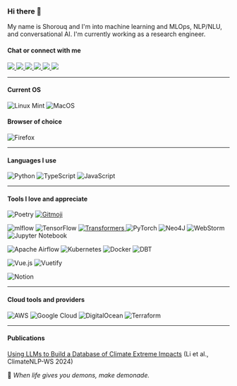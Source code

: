 ### Hi there 👋

My name is Shorouq and I'm into machine learning and MLOps, NLP/NLU, and conversational AI. I'm currently working as a research engineer. 

#### Chat or connect with me

<a href="https://huggingface.co/i-be-snek">
<img src="https://huggingface.co/datasets/huggingface/badges/resolve/main/follow-me-on-HF-md-dark.svg">
</a>

<a href="https://www.linkedin.com/in/sjzahra/">
<img src="https://img.shields.io/badge/linkedin-%230077B5.svg?style=for-the-badge&logo=linkedin">
</a>

<a href="https://discord.com/users/909833273520304258">
<img src="https://img.shields.io/badge/Discord-%23d9ead3.svg?style=for-the-badge&logo=discord">
</a>

<a href="https://open.spotify.com/user/317bo6kjunjpfvchigaowh2ojhna?si=987345772d764596">
<img src="https://img.shields.io/badge/Spotify-1ED760?style=for-the-badge&logo=spotify&logoColor=white">
</a>

<a href="mailto:sjzahra@proton.me">
<img src="https://img.shields.io/badge/ProtonMail-8B89CC?style=for-the-badge&logo=protonmail&logoColor=white">
</a>

<a href="https://stackoverflow.com/users/14123992/no-steppin-on-snekin">
<img src="https://img.shields.io/badge/-Stackoverflow-FE7A16?style=for-the-badge&logo=stack-overflow&logoColor=white">
</a>

-----------

#### Current OS
![Linux Mint](https://img.shields.io/badge/Linux%20Mint-253631?style=for-the-badge&logo=Linux%20Mint)
![MacOS](https://img.shields.io/badge/mac%20os-000000?style=for-the-badge&logo=apple&logoColor=white)
#### Browser of choice
![Firefox](https://img.shields.io/badge/firefox-%23d9ead3.svg?style=for-the-badge&logo=firefox-browser)

-----------

#### Languages I use

![Python](https://img.shields.io/badge/python-3670A0?style=for-the-badge&logo=python&logoColor=ffdd54)
![TypeScript](https://img.shields.io/badge/typescript-%23d9ead3.svg?style=for-the-badge&logo=typescript)
![JavaScript](https://img.shields.io/badge/javascript-%23323330.svg?style=for-the-badge&logo=javascript&logoColor=%23F7DF1E)

-----------

#### Tools I love and appreciate
![Poetry](https://img.shields.io/badge/Poetry-%233B82F6.svg?style=for-the-badge&logo=poetry&logoColor=0B3D8D)
<a href="https://gitmoji.dev">
	<img src="https://img.shields.io/badge/gitmoji-%20😜%20😍-FFDD67.svg?style=for-the-badge"
			alt="Gitmoji">
</a>

![mlflow](https://img.shields.io/badge/mlflow-%23d9ead3.svg?style=for-the-badge&logo=mlflow&logoColor=blue)
![TensorFlow](https://img.shields.io/badge/TensorFlow-%23d9ead3.svg?style=for-the-badge&logo=TensorFlow)
<a href="https://gitmoji.dev">
	<img src="https://img.shields.io/badge/🤗_Transformers-FFDD67.svg?style=for-the-badge"
			alt="Transformers">
</a>
![PyTorch](https://img.shields.io/badge/PyTorch-%23EE4C2C.svg?style=for-the-badge&logo=PyTorch&logoColor=white)
![Neo4J](https://img.shields.io/badge/Neo4j-008CC1?style=for-the-badge&logo=neo4j&logoColor=white)
![WebStorm](https://img.shields.io/badge/Rasa-5A17EE?style=for-the-badge&logo=Rasa)
![Jupyter Notebook](https://img.shields.io/badge/jupyter-%23FA0F00.svg?style=for-the-badge&logo=jupyter&logoColor=white)

![Apache Airflow](https://img.shields.io/badge/Apache%20Airflow-3C3C3D?style=for-the-badge&logo=Apache%20Airflow)
![Kubernetes](https://img.shields.io/badge/kubernetes-%23326ce5.svg?style=for-the-badge&logo=kubernetes&logoColor=white)
![Docker](https://img.shields.io/badge/docker-%230db7ed.svg?style=for-the-badge&logo=docker&logoColor=white)
![DBT](https://img.shields.io/badge/dbt-3C3C3D?style=for-the-badge&logo=dbt)

![Vue.js](https://img.shields.io/badge/vuejs-%2335495e.svg?style=for-the-badge&logo=vuedotjs&logoColor=%234FC08D)
![Vuetify](https://img.shields.io/badge/Vuetify-1867C0?style=for-the-badge&logo=vuetify&logoColor=AEDDFF)

![Notion](https://img.shields.io/badge/Notion-%23000000.svg?style=for-the-badge&logo=notion)

-----------


#### Cloud tools and providers
![AWS](https://img.shields.io/badge/AWS-%23FF9900.svg?style=for-the-badge&logo=amazon-aws&logoColor=white)
![Google Cloud](https://img.shields.io/badge/GoogleCloud-%234285F4.svg?style=for-the-badge&logo=google-cloud&logoColor=white)
![DigitalOcean](https://img.shields.io/badge/DigitalOcean-%230167ff.svg?style=for-the-badge&logo=digitalOcean&logoColor=white)
![Terraform](https://img.shields.io/badge/terraform-%235835CC.svg?style=for-the-badge&logo=terraform&logoColor=white)

-----------
#### Publications

[Using LLMs to Build a Database of Climate Extreme Impacts](https://aclanthology.org/2024.climatenlp-1.7) (Li et al., ClimateNLP-WS 2024)

🍋 _When life gives you demons, make demonade._

